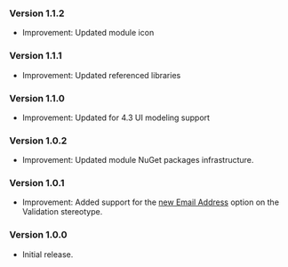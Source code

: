 ### Version 1.1.2

- Improvement: Updated module icon

### Version 1.1.1

- Improvement: Updated referenced libraries

### Version 1.1.0

- Improvement: Updated for 4.3 UI modeling support

### Version 1.0.2

- Improvement: Updated module NuGet packages infrastructure.

### Version 1.0.1

- Improvement: Added support for the [new Email Address](https://github.com/IntentArchitect/Intent.Modules.NET/blob/development/Modules/Intent.Modules.Application.FluentValidation/release-notes.md#version-383) option on the Validation stereotype.

### Version 1.0.0

- Initial release.
